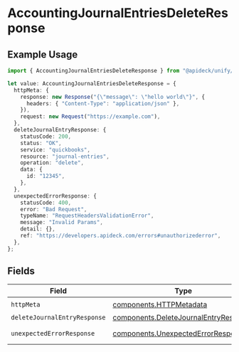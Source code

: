 # AccountingJournalEntriesDeleteResponse

## Example Usage

```typescript
import { AccountingJournalEntriesDeleteResponse } from "@apideck/unify/models/operations";

let value: AccountingJournalEntriesDeleteResponse = {
  httpMeta: {
    response: new Response("{\"message\": \"hello world\"}", {
      headers: { "Content-Type": "application/json" },
    }),
    request: new Request("https://example.com"),
  },
  deleteJournalEntryResponse: {
    statusCode: 200,
    status: "OK",
    service: "quickbooks",
    resource: "journal-entries",
    operation: "delete",
    data: {
      id: "12345",
    },
  },
  unexpectedErrorResponse: {
    statusCode: 400,
    error: "Bad Request",
    typeName: "RequestHeadersValidationError",
    message: "Invalid Params",
    detail: {},
    ref: "https://developers.apideck.com/errors#unauthorizederror",
  },
};
```

## Fields

| Field                                                                                          | Type                                                                                           | Required                                                                                       | Description                                                                                    |
| ---------------------------------------------------------------------------------------------- | ---------------------------------------------------------------------------------------------- | ---------------------------------------------------------------------------------------------- | ---------------------------------------------------------------------------------------------- |
| `httpMeta`                                                                                     | [components.HTTPMetadata](../../models/components/httpmetadata.md)                             | :heavy_check_mark:                                                                             | N/A                                                                                            |
| `deleteJournalEntryResponse`                                                                   | [components.DeleteJournalEntryResponse](../../models/components/deletejournalentryresponse.md) | :heavy_minus_sign:                                                                             | JournalEntries                                                                                 |
| `unexpectedErrorResponse`                                                                      | [components.UnexpectedErrorResponse](../../models/components/unexpectederrorresponse.md)       | :heavy_minus_sign:                                                                             | Unexpected error                                                                               |